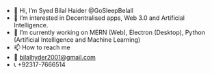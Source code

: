 - 👋 Hi, I’m Syed Bilal Haider @GoSleepBelall
- 👀 I’m interested in Decentralised apps, Web 3.0 and Artificial Intelligence.
- 🌱 I’m currently working on MERN (Web), Electron (Desktop), Python (Artificial Intelligence and Machine Learning)
- 📫 How to reach me 
- 📧 bilalhyder2001@gmail.com
- 📞 +92317-7666514

<!---
GoSleepBelall/GoSleepBelall is a ✨ special ✨ repository because its `README.md` (this file) appears on your GitHub profile.
You can click the Preview link to take a look at your changes.
--->
